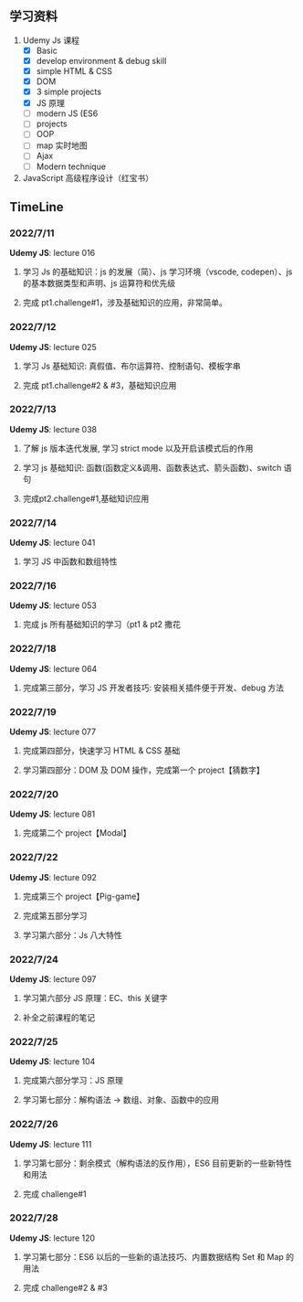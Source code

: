 <!--
 * @Author: _krill
 * @Date: 2022-07-11 13:46:54
 * @LastEditTime: 2022-07-28 18:04:50
 * @Description: 
-->
## 学习资料

1. Udemy Js 课程
    - [x] Basic
    - [x] develop environment & debug skill
    - [x] simple HTML & CSS
    - [x] DOM
    - [x] 3 simple projects
    - [x] JS 原理
    - [ ] modern JS (ES6
    - [ ] projects
    - [ ] OOP
    - [ ] map 实时地图
    - [ ] Ajax
    - [ ] Modern technique 

2. JavaScript 高级程序设计（红宝书）

## TimeLine

### 2022/7/11

**Udemy JS**: lecture 016

1. 学习 Js 的基础知识：js 的发展（简）、js 学习环境（vscode, codepen）、js 的基本数据类型和声明、js 运算符和优先级

2. 完成 pt1.challenge#1，涉及基础知识的应用，非常简单。

### 2022/7/12

**Udemy JS**: lecture 025

1. 学习 Js 基础知识: 真假值、布尔运算符、控制语句、模板字串

2. 完成 pt1.challenge#2 & #3，基础知识应用

### 2022/7/13

**Udemy JS**: lecture 038

1. 了解 js 版本迭代发展, 学习 strict mode 以及开启该模式后的作用

2. 学习 js 基础知识: 函数(函数定义&调用、函数表达式、箭头函数)、switch 语句

3. 完成pt2.challenge#1,基础知识应用

### 2022/7/14

**Udemy JS**: lecture 041

1. 学习 JS 中函数和数组特性

### 2022/7/16

**Udemy JS**: lecture 053

1. 完成 js 所有基础知识的学习（pt1 & pt2 撒花

### 2022/7/18

**Udemy JS**: lecture 064

1. 完成第三部分，学习 JS 开发者技巧: 安装相关插件便于开发、debug 方法

### 2022/7/19

**Udemy JS**: lecture 077

1. 完成第四部分，快速学习 HTML & CSS 基础

2. 学习第四部分：DOM 及 DOM 操作，完成第一个 project【猜数字】

### 2022/7/20

**Udemy JS**: lecture 081

1. 完成第二个 project【Modal】

### 2022/7/22

**Udemy JS**: lecture 092

1. 完成第三个 project【Pig-game】

2. 完成第五部分学习

3. 学习第六部分：Js 八大特性

### 2022/7/24

**Udemy JS**: lecture 097

1. 学习第六部分 JS 原理：EC、this 关键字

2. 补全之前课程的笔记

### 2022/7/25

**Udemy JS**: lecture 104

1. 完成第六部分学习：JS 原理

2. 学习第七部分：解构语法 -> 数组、对象、函数中的应用

### 2022/7/26

**Udemy JS**: lecture 111

1. 学习第七部分：剩余模式（解构语法的反作用），ES6 目前更新的一些新特性和用法

2. 完成 challenge#1

### 2022/7/28

**Udemy JS**: lecture 120

1. 学习第七部分：ES6 以后的一些新的语法技巧、内置数据结构 Set 和 Map 的用法

2. 完成 challenge#2 & #3